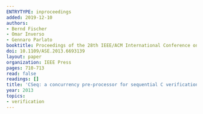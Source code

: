 ```yaml
---
ENTRYTYPE: inproceedings
added: 2019-12-10
authors:
- Bernd Fischer
- Omar Inverso
- Gennaro Parlato
booktitle: Proceedings of the 28th IEEE/ACM International Conference on Automated Software Engineering
doi: 10.1109/ASE.2013.6693139
layout: paper
organization: IEEE Press
pages: 710-713
read: false
readings: []
title: 'CSeq: a concurrency pre-processor for sequential C verification tools'
year: 2013
topics:
- verification
---
```

